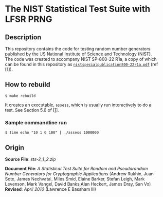 # The NIST Statistical Test Suite with LFSR PRNG

## Description

This repository contains the code for testing random number generators published by the US National Institute of Science and Technology (NIST). The code was created to accompany NIST SP-800-22 R1a, a copy of which can be found in this repository as [`nistspecialpublication800-22r1a.pdf`][1] (ref \[1]).

[1]: (nistspecialpublication800-22r1a.pdf)


## How to rebuild

```console
$ make rebuild
```

It creates an executable, `assess`, which is usually run interactively to do a test. See Section 5.6 of [[1]].

### Sample commandline run

```console
$ time echo "10 1 0 100" | ./assess 1000000
```


## Origin

**Source File**: *sts-2_1_2.zip*

**Document File**: *A Statistical Test Suite for Random and Pseudorandom Number Generators for Cryptographic Applications* (Andrew Rukhin, Juan Soto, James Nechvatal, Miles Smid, Elaine Barker, Stefan Leigh, Mark Levenson, Mark Vangel, David Banks,Alan Heckert, James Dray, San Vo) **Revised**: *April 2010* (Lawrence E Bassham III)



